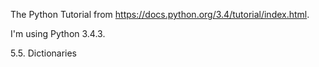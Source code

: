 The Python Tutorial from https://docs.python.org/3.4/tutorial/index.html.

I'm using Python 3.4.3.

5.5. Dictionaries